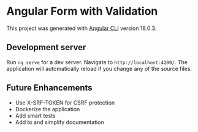 # Angular Form with Validation

This project was generated with [Angular CLI](https://github.com/angular/angular-cli) version 18.0.3.

## Development server

Run `ng serve` for a dev server. Navigate to `http://localhost:4200/`. The application will automatically reload if you change any of the source files.


## Future Enhancements
- Use X-SRF-TOKEN for CSRF protection
- Dockerize the application
- Add smart tests
- Add to and simplify documentation


